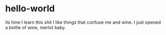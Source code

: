 # hello-world
its time I learn this shit
I like things that confuse me and wine.
I just opened a bottle of wine, merlot baby.
